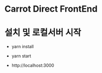 # Carrot Direct FrontEnd

# 설치 및 로컬서버 시작

 - yarn install
 
 - yarn start
 
 - http://localhost:3000
